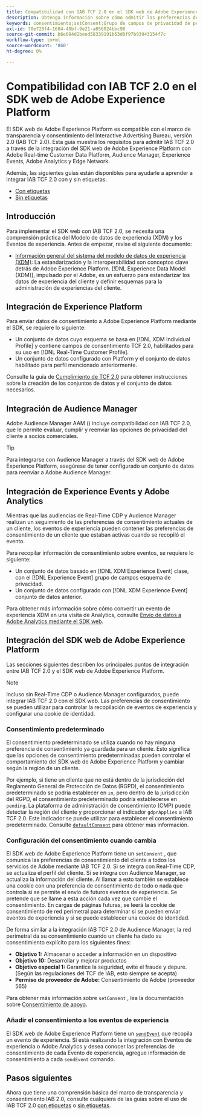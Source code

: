 ```yaml
---
title: Compatibilidad con IAB TCF 2.0 en el SDK web de Adobe Experience Platform
description: Obtenga información sobre cómo admitir las preferencias de consentimiento de IAB TCF 2.0 mediante el SDK web de Adobe Experience Platform
keywords: consentimiento;setConsent;Grupo de campos de privacidad de perfil;Grupo de campos de privacidad de evento de experiencia;Grupo de campos de privacidad;IAB TCF 2.0;Real-Time CDP;
exl-id: 78e728f4-1604-40bf-9e21-a056024bbc98
source-git-commit: b6e084d2beed58339191b53d0f97b93943154f7c
workflow-type: tm+mt
source-wordcount: '860'
ht-degree: 0%

---
```


# Compatibilidad con IAB TCF 2.0 en el SDK web de Adobe Experience Platform

El SDK web de Adobe Experience Platform es compatible con el marco de transparencia y consentimiento del Interactive Advertising Bureau, versión 2.0 (IAB TCF 2.0). Esta guía muestra los requisitos para admitir IAB TCF 2.0 a través de la integración del SDK web de Adobe Experience Platform con Adobe Real-time Customer Data Platform, Audience Manager, Experience Events, Adobe Analytics y Edge Network.

Además, las siguientes guías están disponibles para ayudarle a aprender a integrar IAB TCF 2.0 con y sin etiquetas.

- [Con etiquetas](./with-tags.md)
- [Sin etiquetas](./without-tags.md)

## Introducción

Para implementar el SDK web con IAB TCF 2.0, se necesita una comprensión práctica del Modelo de datos de experiencia (XDM) y los Eventos de experiencia. Antes de empezar, revise el siguiente documento:

- [Información general del sistema del modelo de datos de experiencia (XDM)](../../../xdm/home.md): La estandarización y la interoperabilidad son conceptos clave detrás de Adobe Experience Platform. [!DNL Experience Data Model (XDM)], impulsado por el Adobe, es un esfuerzo para estandarizar los datos de experiencia del cliente y definir esquemas para la administración de experiencias del cliente.

## Integración de Experience Platform

Para enviar datos de consentimiento a Adobe Experience Platform mediante el SDK, se requiere lo siguiente:

- Un conjunto de datos cuyo esquema se basa en [!DNL XDM Individual Profile] y contiene campos de consentimiento TCF 2.0, habilitados para su uso en [!DNL Real-Time Customer Profile].
- Un conjunto de datos configurado con Platform y el conjunto de datos habilitado para perfil mencionado anteriormente.

Consulte la guía de [Cumplimiento de TCF 2.0](../../../landing/governance-privacy-security/consent/iab/overview.md) para obtener instrucciones sobre la creación de los conjuntos de datos y el conjunto de datos necesarios.

## Integración de Audience Manager

Adobe Audience Manager AAM () incluye compatibilidad con IAB TCF 2.0, que le permite evaluar, cumplir y reenviar las opciones de privacidad del cliente a socios comerciales. <!--For more information, read the documentation on [Sending Data to Audience Manager](../audience-manager/audience-manager-overview.md).-->

>[!TIP]
>
>Para integrarse con Audience Manager a través del SDK web de Adobe Experience Platform, asegúrese de tener configurado un conjunto de datos para reenviar a Adobe Audience Manager.

## Integración de Experience Events y Adobe Analytics

Mientras que las audiencias de Real-Time CDP y Audience Manager realizan un seguimiento de las preferencias de consentimiento actuales de un cliente, los eventos de experiencia pueden contener las preferencias de consentimiento de un cliente que estaban activas cuando se recopiló el evento.

Para recopilar información de consentimiento sobre eventos, se requiere lo siguiente:

- Un conjunto de datos basado en [!DNL XDM Experience Event] clase, con el [!DNL Experience Event] grupo de campos esquema de privacidad.
- Un conjunto de datos configurado con [!DNL XDM Experience Event] conjunto de datos anterior.

Para obtener más información sobre cómo convertir un evento de experiencia XDM en una visita de Analytics, consulte [Envío de datos a Adobe Analytics mediante el SDK web](/help/web-sdk/use-cases/adobe-analytics.md).

## Integración del SDK web de Adobe Experience Platform

Las secciones siguientes describen los principales puntos de integración entre IAB TCF 2.0 y el SDK web de Adobe Experience Platform.

>[!NOTE]
>
>Incluso sin Real-Time CDP o Audience Manager configurados, puede integrar IAB TCF 2.0 con el SDK web. Las preferencias de consentimiento se pueden utilizar para controlar la recopilación de eventos de experiencia y configurar una cookie de identidad.

### Consentimiento predeterminado

El consentimiento predeterminado se utiliza cuando no hay ninguna preferencia de consentimiento ya guardada para un cliente. Esto significa que las opciones de consentimiento predeterminadas pueden controlar el comportamiento del SDK web de Adobe Experience Platform y cambiar según la región de un cliente.

Por ejemplo, si tiene un cliente que no está dentro de la jurisdicción del Reglamento General de Protección de Datos (RGPD), el consentimiento predeterminado se podría establecer en `in`, pero dentro de la jurisdicción del RGPD, el consentimiento predeterminado podría establecerse en `pending`. La plataforma de administración de consentimiento (CMP) puede detectar la región del cliente y proporcionar el indicador `gdprApplies` a IAB TCF 2.0. Este indicador se puede utilizar para establecer el consentimiento predeterminado. Consulte [`defaultConsent`](/help/web-sdk/commands/configure/defaultconsent.md) para obtener más información.

### Configuración del consentimiento cuando cambia

El SDK web de Adobe Experience Platform tiene un `setConsent` , que comunica las preferencias de consentimiento del cliente a todos los servicios de Adobe mediante IAB TCF 2.0. Si se integra con Real-Time CDP, se actualiza el perfil del cliente. Si se integra con Audience Manager, se actualiza la información del cliente. Al llamar a esto también se establece una cookie con una preferencia de consentimiento de todo o nada que controla si se permite el envío de futuros eventos de experiencia. Se pretende que se llame a esta acción cada vez que cambie el consentimiento. En cargas de páginas futuras, se leerá la cookie de consentimiento de red perimetral para determinar si se pueden enviar eventos de experiencia y si se puede establecer una cookie de identidad.

De forma similar a la integración IAB TCF 2.0 de Audience Manager, la red perimetral da su consentimiento cuando un cliente ha dado su consentimiento explícito para los siguientes fines:

- **Objetivo 1:** Almacenar o acceder a información en un dispositivo
- **Objetivo 10:** Desarrollar y mejorar productos
- **Objetivo especial 1:** Garantice la seguridad, evite el fraude y depure. (Según las regulaciones del TCF de IAB, esto siempre se acepta)
- **Permiso de proveedor de Adobe:** Consentimiento de Adobe (proveedor 565)

Para obtener más información sobre `setConsent` , lea la documentación sobre [Consentimiento de apoyo](../../consent/supporting-consent.md).

### Añadir el consentimiento a los eventos de experiencia

El SDK web de Adobe Experience Platform tiene un [`sendEvent`](/help/web-sdk/commands/sendevent/overview.md) que recopila un evento de experiencia. Si está realizando la integración con Eventos de experiencia o Adobe Analytics y desea conocer las preferencias de consentimiento de cada Evento de experiencia, agregue información de consentimiento a cada `sendEvent` comando.

## Pasos siguientes

Ahora que tiene una comprensión básica del marco de transparencia y consentimiento IAB 2.0, consulte cualquiera de las guías sobre el uso de IAB TCF 2.0 [con etiquetas](./with-tags.md) o [sin etiquetas](./without-tags.md).
